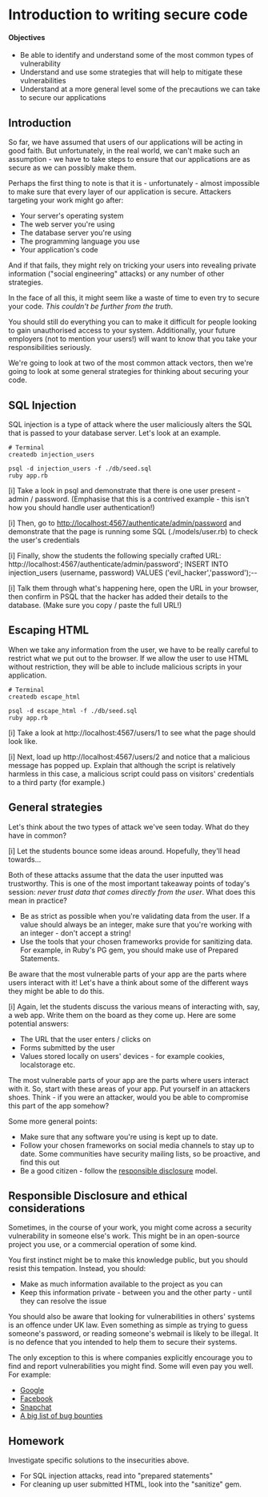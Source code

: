 # Introduction to writing secure code

#### Objectives

- Be able to identify and understand some of the most common types of vulnerability
- Understand and use some strategies that will help to mitigate these vulnerabilities
- Understand at a more general level some of the precautions we can take to secure our applications

## Introduction

So far, we have assumed that users of our applications will be acting in good faith. But unfortunately, in the real world, we can't make such an assumption - we have to take steps to ensure that our applications are as secure as we can possibly make them.

Perhaps the first thing to note is that it is - unfortunately - almost impossible to make sure that every layer of our application is secure. Attackers targeting your work might go after:

- Your server's operating system
- The web server you're using
- The database server you're using
- The programming language you use
- Your application's code

And if that fails, they might rely on tricking your users into revealing private information ("social engineering" attacks) or any number of other strategies.

In the face of all this, it might seem like a waste of time to even try to secure your code. *This couldn't be further from the truth*.

You should still do everything you can to make it difficult for people looking to gain unauthorised access to your system. Additionally, your future employers (not to mention your users!) will want to know that you take your responsibilities seriously.

We're going to look at two of the most common attack vectors, then we're going to look at some general strategies for thinking about securing your code.

## SQL Injection

SQL injection is a type of attack where the user maliciously alters the SQL that is passed to your database server. Let's look at an example.

```
# Terminal
createdb injection_users

psql -d injection_users -f ./db/seed.sql
ruby app.rb
```

[i] Take a look in psql and demonstrate that there is one user present - admin / password. (Emphasise that this is a contrived example - this isn't how you should handle user authentication!)

[i] Then, go to [http://localhost:4567/authenticate/admin/password](http://localhost:4567/authenticate/admin/password) and demonstrate that the page is running some SQL (./models/user.rb) to check the user's credentials

[i] Finally, show the students the following specially crafted URL:
http://localhost:4567/authenticate/admin/password'; INSERT INTO injection_users (username, password) VALUES ('evil_hacker','password');--

[i] Talk them through what's happening here, open the URL in your browser, then confirm in PSQL that the hacker has added their details to the database. (Make sure you copy / paste the full URL!)

## Escaping HTML

When we take any information from the user, we have to be really careful to restrict what we put out to the browser. If we allow the user to use HTML without restriction, they will be able to include malicious scripts in your application.

```
# Terminal
createdb escape_html

psql -d escape_html -f ./db/seed.sql
ruby app.rb
```

[i] Take a look at http://localhost:4567/users/1 to see what the page should look like. 

[i] Next, load up http://localhost:4567/users/2 and notice that a malicious message has popped up. Explain that although the script is relatively harmless in this case, a malicious script could pass on visitors' credentials to a third party (for example.)

## General strategies

Let's think about the two types of attack we've seen today. What do they have in common?

[i] Let the students bounce some ideas around. Hopefully, they'll head towards...

Both of these attacks assume that the data the user inputted was trustworthy. This is one of the most important takeaway points of today's session: *never trust data that comes directly from the user*. What does this mean in practice?

- Be as strict as possible when you're validating data from the user. If a value should always be an integer, make sure that you're working with an integer - don't accept a string!
- Use the tools that your chosen frameworks provide for sanitizing data. For example, in Ruby's PG gem, you should make use of Prepared Statements.

Be aware that the most vulnerable parts of your app are the parts where users interact with it! Let's have a think about some of the different ways they might be able to do this.

[i] Again, let the students discuss the various means of interacting with, say, a web app. Write them on the board as they come up. Here are some potential answers:

- The URL that the user enters / clicks on
- Forms submitted by the user
- Values stored locally on users' devices - for example cookies, localstorage etc.

The most vulnerable parts of your app are the parts where users interact with it. So, start with these areas of your app. Put yourself in an attackers shoes. Think - if you were an attacker, would you be able to compromise this part of the app somehow?

Some more general points:

- Make sure that any software you're using is kept up to date.
- Follow your chosen frameworks on social media channels to stay up to date. Some communities have security mailing lists, so be proactive, and find this out
- Be a good citizen - follow the [responsible disclosure](https://en.wikipedia.org/wiki/Responsible_disclosure) model.

## Responsible Disclosure and ethical considerations

Sometimes, in the course of your work, you might come across a security vulnerability in someone else's work. This might be in an open-source project you use, or a commercial operation of some kind.

You first instinct might be to make this knowledge public, but you should resist this tempation. Instead, you should:

- Make as much information available to the project as you can
- Keep this information private - between you and the other party - until they can resolve the issue

You should also be aware that looking for vulnerabilities in others' systems is an offence under UK law. Even something as simple as trying to guess someone's password, or reading someone's webmail is likely to be illegal. It is no defence that you intended to help them to secure their systems.

The only exception to this is where companies explicitly encourage you to find and report vulnerabilities you might find. Some will even pay you well. For example:

- [Google](https://www.google.com/about/appsecurity/reward-program/index.html)
- [Facebook](https://www.facebook.com/whitehat)
- [Snapchat](https://hackerone.com/snapchat)
- [A big list of bug bounties](https://bugcrowd.com/list-of-bug-bounty-programs)

## Homework

Investigate specific solutions to the insecurities above.

- For SQL injection attacks, read into "prepared statements"
- For cleaning up user submitted HTML, look into the "sanitize" gem.